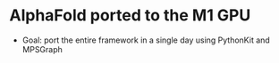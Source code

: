 # AlphaFold ported to the M1 GPU

- Goal: port the entire framework in a single day using PythonKit and MPSGraph

